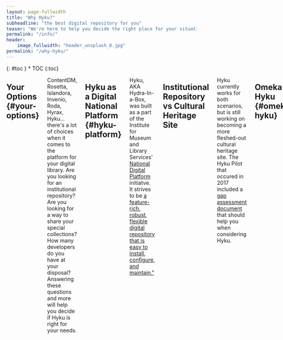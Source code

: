 ```yaml
---
layout: page-fullwidth
title: "Why Hyku?"
subheadline: "the best digital repository for you"
teaser: "We're here to help you decide the right place for your situation"
permalink: "/info/"
header:
    image_fullwidth: "header_unsplash_8.jpg"
permalink: "/why-hyku/"
---
```

<div class="row">
<div class="medium-4 medium-push-8 columns" markdown="1">
<div class="panel radius" markdown="1">
{: #toc }
*  TOC
{:toc}
</div>
</div>

<div class="medium-8 medium-pull-4 columns" markdown="1">

## Your Options {#your-options}

ContentDM, Rosetta, Islandora, Invenio, Roda, Hyrax, Hyku... there's a lot of choices when it comes to the platform for your digital library. Are you looking for an institutional repository? Are you looking for a way to share your special collections? How many developers do you have at your disposal?  Answering these questions and more will help you decide if Hyku is right for your needs.

## Hyku as a Digital National Platform {#hyku-platform}

Hyku, AKA Hydra-In-a-Box, was built as a part of the Institute for Museum and Library Services' <a href="https://www.imls.gov/issues/national-issues/national-digital-platform">National Digital Platform</a> initiatve. It strives to be <a href="http://hydrainabox.samvera.org/">a feature-rich, robust, flexible digital repository that is easy to install, configure, and maintain."</a>

## Institutional Repository vs Cultural Heritage Site

Hyku currently works for both scenarios, but is still working on becoming a more fleshed-out cultural heritage site. The Hyku Pilot that occured in 2017 included a <a href="https://docs.google.com/document/d/1mpYLs2pqwKDCCxF0Kb-JTC4OjPLgmbJ6d1IBunxHqAw/edit?usp=sharing">gap assessment document</a> that should help you when considering Hyku. 


## Omeka vs Hyku {#omeka-hyku}

If you're looking to build an online exhibition or digital humanities project, <a href="https://omeka.org/news/2010/09/21/omeka-and-peers/">Omeka is a wonderful tool</a>. If you're looking to build an institutional repository or digital collections system, you might be better served by the Fedora/Solr/Blacklight-backed Hyku.  

## Hyku vs Hyrax {#hyku-hyrax}

Hyku is an "out of the box" version of Hyrax, if you do not have any web developers on staff or already plan to use a consortium to help offload technical issues, Hyku is the right fit for you, check out <a href="https://wiki.duraspace.org/pages/viewpage.action?pageId=85530575">this article</a> on Hyku's wiki. If you have developers on staff and are looking to have customized workflows and tech specs, consider using <a href="http://hyr.ax/">Hyrax</a> and joining the <a href="http://samvera.org/">Samvera community</a>. 

{% include _improve_content.html %}
</div><!-- /.medium-8.columns -->
</div><!-- /.row -->
